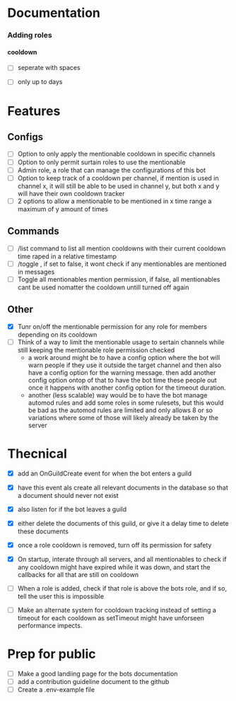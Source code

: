 # Documentation
### Adding roles
#### cooldown
- [ ] seperate with spaces
- [ ] only up to days


# Features
## Configs
- [ ] Option to only apply the mentionable cooldown in specific channels
- [ ] Option to only permit surtain roles to use the mentionable
- [ ] Admin role, a role that can manage the configurations of this bot
- [ ] Option to keep track of a cooldown per channel, if mention is used in channel x, it will still be able to be used in channel y, but both x and y will have their own cooldown tracker
- [ ] 2 options to allow a mentionable to be mentioned in x time range a maximum of y amount of times

## Commands
- [ ] /list command to list all mention cooldowns with their current cooldown time raped in a relative timestamp
- [ ] /toggle , if set to false, it wont check if any mentionables are mentioned in messages
- [ ] Toggle all mentionables mention permission, if false, all mentionables cant be used nomatter the cooldown untill turned off again

## Other
- [x] Tunr on/off the mentionable permission for any role for members depending on its cooldown
- [ ] Think of a way to limit the mentionable usage to sertain channels while still keeping the mentionable role permission checked
	- a work around might be to have a config option where the bot will warn people if they use it outside the target channel and then also have a config option for the warning message. then add another config option ontop of that to have the bot time these people out once it happens with another config option for the timeout duration.
	- another (less scalable) way would be to have the bot manage automod rules and add some roles in some rulesets, but this would be bad as the automod rules are limited and only allows 8 or so variations where some of those will likely already be taken by the server


# Thecnical
- [x] add an OnGuildCreate event for when the bot enters a guild
- [x] have this event als create all relevant documents in the database so that a document should never not exist
- [x] also listen for if the bot leaves a guild
- [x] either delete the documents of this guild, or give it a delay time to delete these documents
- [x] once a role cooldown is removed, turn off its permission for safety
- [x] On startup, interate through all servers, and all mentionables to check if any cooldown might have expired while it was down, and start the callbacks for all that are still on cooldown
- [ ] When a role is added, check if that role is above the bots role, and if so, tell the user this is impossible
- [ ] Make an alternate system for cooldown tracking instead of setting a timeout for each cooldown as setTimeout might have unforseen performance impects.


# Prep for public
- [ ] Make a good landiing page for the bots documentation
- [ ] add a contribution guideline document to the github
- [ ] Create a .env-example file
